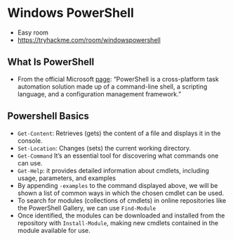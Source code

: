 # Windows PowerShell
- Easy room
- https://tryhackme.com/room/windowspowershell
## What Is PowerShell
- From the official Microsoft [page](https://learn.microsoft.com/en-us/powershell/scripting/overview?view=powershell-7.4): “PowerShell is a cross-platform task automation solution made up of a command-line shell, a scripting language, and a configuration management framework.”
## Powershell Basics
- ```Get-Content```: Retrieves (gets) the content of a file and displays it in the console.
- ```Set-Location```: Changes (sets) the current working directory.
- ```Get-Command``` It’s an essential tool for discovering what commands one can use.
- ```Get-Help```: it provides detailed information about cmdlets, including usage, parameters, and examples
- By appending ```-examples``` to the command displayed above, we will be shown a list of common ways in which the chosen cmdlet can be used.
- To search for modules (collections of cmdlets) in online repositories like the PowerShell Gallery, we can use ```Find-Module```
- Once identified, the modules can be downloaded and installed from the repository with ```Install-Module```, making new cmdlets contained in the module available for use.
## 
